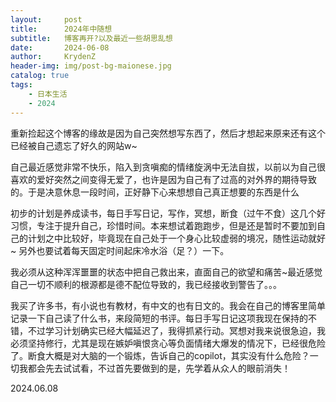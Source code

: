 ```yaml
---
layout:     post
title:      2024年中随想
subtitle:   博客再开?以及最近一些胡思乱想
date:       2024-06-08
author:     KrydenZ
header-img: img/post-bg-maionese.jpg
catalog: true
tags:
    - 日本生活
    - 2024
---
```

<style>
img{
    width: 60%;
}
</style>

重新捡起这个博客的缘故是因为自己突然想写东西了，然后才想起来原来还有这个已经被自己遗忘了好久的网站w~

自己最近感觉非常不快乐，陷入到贪嗔痴的情绪旋涡中无法自拔，以前以为自己很喜欢的爱好突然之间变得无爱了，也许是因为自己有了过高的对外界的期待导致的。于是决意休息一段时间，正好静下心来想想自己真正想要的东西是什么

初步的计划是养成读书，每日手写日记，写作，冥想，断食（过午不食）这几个好习惯，专注于提升自己，珍惜时间。本来想试着跑跑步，但是还是暂时不要加到自己的计划之中比较好，毕竟现在自己处于一个身心比较虚弱的境况，随性运动就好~ 另外也要试着每天固定时间起床冷水浴（足？）一下。

我必须从这种浑浑噩噩的状态中把自己救出来，直面自己的欲望和痛苦~最近感觉自己一切不顺利的根源都是德不配位导致的，我已经接收到警告了。。。

我买了许多书，有小说也有教材，有中文的也有日文的。我会在自己的博客里简单记录一下自己读了什么书，来段简短的书评。每日手写日记这项我现在保持的不错，不过学习计划确实已经大幅延迟了，我得抓紧行动。冥想对我来说很急迫，我必须坚持修行，尤其是现在嫉妒嗔恨贪心等负面情绪大爆发的情况下，已经很危险了。断食大概是对大脑的一个锻炼，告诉自己的copilot，其实没有什么危险？一切我都会先去试试看，不过首先要做到的是，先学着从众人的眼前消失！

2024.06.08